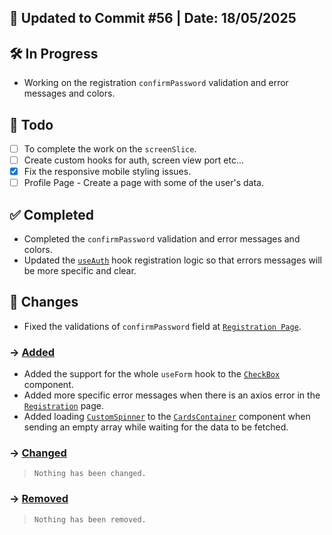 ## 📅 Updated to Commit #56 | Date: 18/05/2025

## 🛠️ In Progress

- Working on the registration `confirmPassword` validation and error messages and colors.

## 🎯 Todo

- [ ] To complete the work on the `screenSlice`.
- [ ] Create custom hooks for auth, screen view port etc...
- [x] Fix the responsive mobile styling issues.
- [ ] Profile Page - Create a page with some of the user's data.

## ✅ Completed

- Completed the `confirmPassword` validation and error messages and colors.
- Updated the [`useAuth`](./src/hooks/useAuth.tsx) hook registration logic so that errors messages will be more specific and clear.

## 🔄 Changes

- Fixed the validations of `confirmPassword` field at [`Registration Page`](./src/pages/Registration.page.tsx).

### → <u>Added</u>

- Added the support for the whole `useForm` hook to the [`CheckBox`](./src/components/Checkbox.tsx) component.
- Added more specific error messages when there is an axios error in the [`Registration`](./src/pages/Registration.page.tsx) page.
- Added loading [`CustomSpinner`](./src/components/CustomSpinner.tsx) to the [`CardsContainer`](./src/components/CardsContainer.tsx) component when sending an empty array while waiting for the data to be fetched.

### → <u>Changed</u>

> `Nothing has been changed.`

### → <u>Removed</u>

> `Nothing has been removed.`
